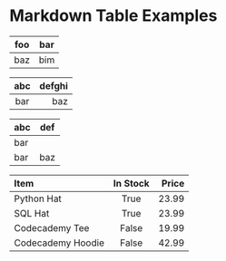 # Markdown Table Examples

| foo | bar |
| --- | --- |
| baz | bim |


| abc | defghi |
:-: | -----------:
bar | baz



| abc | def |
| --- | --- |
| bar |
| bar | baz | boo |


| Item              | In Stock | Price |
| :---------------- | :------: | ----: |
| Python Hat        |   True   | 23.99 |
| SQL Hat           |   True   | 23.99 |
| Codecademy Tee    |  False   | 19.99 |
| Codecademy Hoodie |  False   | 42.99 |

